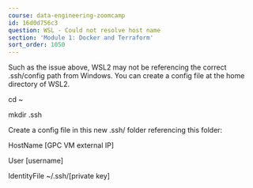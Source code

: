 ```yaml
---
course: data-engineering-zoomcamp
id: 16d0d756c3
question: WSL - Could not resolve host name
section: 'Module 1: Docker and Terraform'
sort_order: 1050
---
```


Such as the issue above, WSL2 may not be referencing the correct .ssh/config path from Windows. You can create a config file at the home directory of WSL2.

cd ~

mkdir .ssh

Create a config file in this new .ssh/ folder referencing this folder:

HostName [GPC VM external IP]

User [username]

IdentityFile ~/.ssh/[private key]


